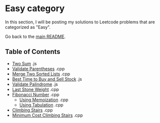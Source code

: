 # Easy category

In this section, I will be posting my solutions to Leetcode problems that are categorized as "Easy".

Go back to the [main README](../README.md).

## Table of Contents

- [Two Sum](./twoSum.js) .js
- [Validate Parentheses](./valid-parentheses.cpp) .cpp
- [Merge Two Sorted Lists](./mergeTwoSortedList.cpp) .cpp
- [Best Time to Buy and Sell Stock](./bestTimeToBuyAndSell.js) .js
- [Validate Palindrome](./validPalindrome.js) .js
- [Last Stone Weight](./1046-LastStoneWeight.cpp) .cpp
- [Fibonacci Number](./509-FibonacciNumbers.cpp) .cpp
  - [Using Memoization](./509-FibonacciNumbersMemoization.cpp) .cpp
  - [Using Tabulation](./509-FibonacciNumbersTabulation.cpp) .cpp
- [Climbing Stairs](./70-ClimbingStairs.cpp) .cpp
- [Minimum Cost Climbing Stairs](./746-MinCostClimbingStairs.cpp) .cpp
